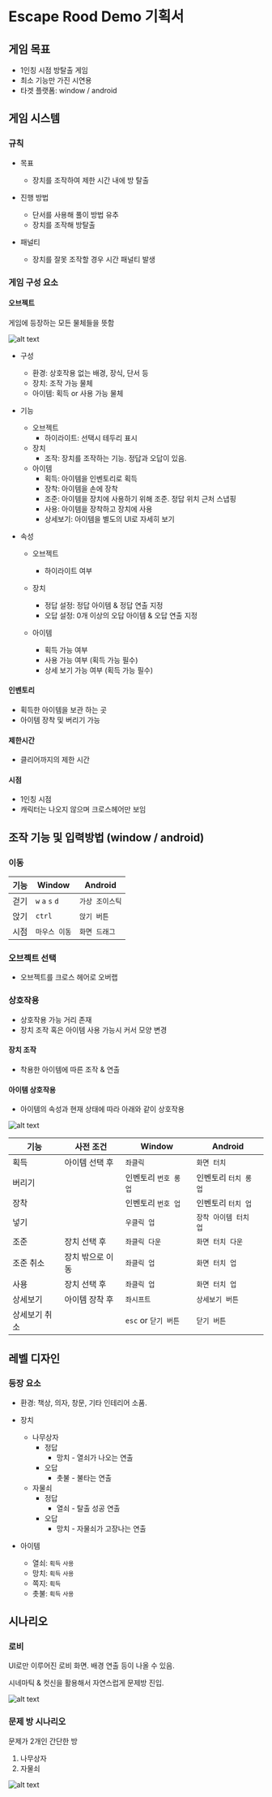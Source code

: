 # Escape Rood Demo 기획서
## 게임 목표
- 1인칭 시점 방탈출 게임
- 최소 기능만 가진 시연용
- 타겟 플랫폼: window / android

## 게임 시스템
### 규칙
- 목표
  - 장치를 조작하여 제한 시간 내에 방 탈출

- 진행 방법
  - 단서를 사용해 풀이 방법 유추
  - 장치를 조작해 방탈출

- 패널티
  - 장치를 잘못 조작할 경우 시간 패널티 발생

### 게임 구성 요소
#### 오브젝트
게임에 등장하는 모든 물체들을 뜻함

![alt text](01_Object.png)

- 구성
  - 환경: 상호작용 없는 배경, 장식, 단서 등
  - 장치: 조작 가능 물체
  - 아이템: 획득 or 사용 가능 물체

- 기능
  - 오브젝트
    - 하이라이트: 선택시 테두리 표시
  - 장치
    - 조작: 장치를 조작하는 기능. 정답과 오답이 있음.
  - 아이템
    - 획득: 아이템을 인벤토리로 획득
    - 장착: 아이템을 손에 장착
    - 조준: 아이템을 장치에 사용하기 위해 조준. 정답 위치 근처 스냅핑
    - 사용: 아이템을 장착하고 장치에 사용
    - 상세보기: 아이템을 별도의 UI로 자세히 보기

- 속성
  - 오브젝트
    - 하이라이트 여부

  - 장치
    - 정답 설정: 정답 아이템 & 정답 연출 지정
    - 오답 설정: 0개 이상의 오답 아이템 & 오답 연출 지정

  - 아이템
    - 획득 가능 여부
    - 사용 가능 여부 (획득 가능 필수)
    - 상세 보기 가능 여부 (획득 가능 필수)

#### 인벤토리
- 획득한 아이템을 보관 하는 곳
- 아이템 장착 및 버리기 가능

#### 제한시간
- 클리어까지의 제한 시간

#### 시점
- 1인칭 시점
- 캐릭터는 나오지 않으며 크로스헤어만 보임
  
## 조작 기능 및 입력방법 (window / android)
### 이동

| 기능 | Window          | Android      |
|------|--------------- |--------------|
| 걷기 | `w` `a` `s` `d` | `가상 조이스틱` |
| 앉기 | `ctrl`          | `앉기 버튼`   |
| 시점 | `마우스 이동`     | `화면 드래그` |

### 오브젝트 선택
- 오브젝트를 크로스 헤어로 오버랩

### 상호작용
- 상호작용 가능 거리 존재
- 장치 조작 혹은 아이템 사용 가능시 커서 모양 변경

#### 장치 조작
- 착용한 아이템에 따른 조작 & 연출

#### 아이템 상호작용
- 아이템의 속성과 현재 상태에 따라 아래와 같이 상호작용

![alt text](image-1.png)

| 기능         | 사전 조건        | Window                   | Android             |
|--------------|----------------|--------------------------|---------------------|
| 획득         | 아이템 선택 후    | `좌클릭`                  | `화면 터치`          |
| 버리기       |                 | 인벤토리 `번호 롱 업`       | 인벤토리 `터치 롱 업` |
| 장착         |                 | 인벤토리 `번호 업`         | 인벤토리 `터치 업`    |
| 넣기         |                 | `우클릭 업`               | `장착 아이템 터치 업`  |
| 조준         | 장치 선택 후     | `좌클릭 다운`              | `화면 터치 다운`      |
| 조준 취소    | 장치 밖으로 이동   | `좌클릭 업`               | `화면 터치 업`        |
| 사용         | 장치 선택 후      | `좌클릭 업`               | `화면 터치 업`        |
| 상세보기     | 아이템 장착 후     | `좌시프트`                | `상세보기 버튼`       |
| 상세보기 취소 |                  | `esc` or `닫기 버튼`      | `닫기 버튼`          |
 
## 레벨 디자인
### 등장 요소
- 환경: 책상, 의자, 창문, 기타 인테리어 소품.
- 장치
  - 나무상자
    - 정답
      - 망치 - 열쇠가 나오는 연출
    - 오답
      - 촛불 - 불타는 연출
  - 자물쇠
    - 정답
      - 열쇠 - 탈출 성공 연출
    - 오답
      - 망치 - 자물쇠가 고장나는 연출
  
- 아이템
  - 열쇠: `획득` `사용`
  - 망치: `획득` `사용`
  - 쪽지: `획득`
  - 촛불: `획득` `사용`

## 시나리오
### 로비
UI로만 이루어진 로비 화면. 배경 연출 등이 나올 수 있음.

시네마틱 & 컷신을 활용해서 자연스럽게 문제방 진입.

![alt text](image-3.png)

### 문제 방 시나리오

문제가 2개인 간단한 방

1. 나무상자
2. 자물쇠

![alt text](image-2.png)